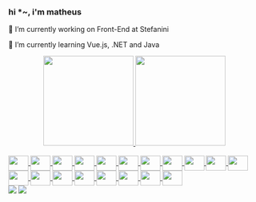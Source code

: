 ### hi *~, i'm matheus 

🔭 I’m currently working on Front-End at Stefanini

🌱 I’m currently learning Vue.js, .NET and Java

<div align="center">
  <a href="https://github.com/zmtheus">
  <img height="180em" src="https://github-readme-stats.vercel.app/api?username=zmtheus&show_icons=true&theme=midnight-purple&include_all_commits=true&count_private=true"/>
  <img height="180em" src="https://github-readme-stats.vercel.app/api/top-langs/?username=zmtheus&layout=compact&langs_count=7&theme=midnight-purple"/>
</div>
<div style="display: inline_block"><br>
  <img align="center" height="30" width="40" src="https://cdn.jsdelivr.net/gh/devicons/devicon/icons/azure/azure-original.svg">
  <img align="center" height="30" width="40" src="https://cdn.jsdelivr.net/gh/devicons/devicon/icons/arduino/arduino-original.svg">
  <img align="center"  height="30" width="40" src="https://cdn.jsdelivr.net/gh/devicons/devicon/icons/bootstrap/bootstrap-plain.svg">
  <img align="center" height="30" width="40" src="https://cdn.jsdelivr.net/gh/devicons/devicon/icons/csharp/csharp-original.svg">
  <img align="center"  height="30" width="40" src="https://cdn.jsdelivr.net/gh/devicons/devicon/icons/css3/css3-original.svg">
  <img align="center" height="30" width="40" src="https://cdn.jsdelivr.net/gh/devicons/devicon/icons/docker/docker-original.svg">
  <img align="center" height="30" width="40"   src="https://cdn.jsdelivr.net/gh/devicons/devicon/icons/dotnetcore/dotnetcore-original.svg">
  <img align="center" height="30" width="40"   src="https://cdn.jsdelivr.net/gh/devicons/devicon/icons/git/git-original.svg">
  <img align="center" height="30" width="40"   src="https://cdn.jsdelivr.net/gh/devicons/devicon/icons/github/github-original.svg">
  <img align="center" height="30" width="40"   src="https://cdn.jsdelivr.net/gh/devicons/devicon/icons/html5/html5-original.svg">
  <img align="center" height="30" width="40"   src="https://cdn.jsdelivr.net/gh/devicons/devicon/icons/intellij/intellij-original.svg">
  <img align="center" height="30" width="40"   src="https://cdn.jsdelivr.net/gh/devicons/devicon/icons/java/java-original.svg">
  <img align="center" height="30" width="40"   src="https://cdn.jsdelivr.net/gh/devicons/devicon/icons/javascript/javascript-original.svg">
  <img align="center" height="30" width="40"   src="https://cdn.jsdelivr.net/gh/devicons/devicon/icons/mysql/mysql-original.svg">
  <img align="center" height="30" width="40"   src="https://cdn.jsdelivr.net/gh/devicons/devicon/icons/sass/sass-original.svg">
  <img align="center" height="30" width="40"   src="https://cdn.jsdelivr.net/gh/devicons/devicon/icons/visualstudio/visualstudio-plain.svg">
  <img align="center" height="30" width="40"   src="https://cdn.jsdelivr.net/gh/devicons/devicon/icons/vuejs/vuejs-original.svg">
  <img align="center" height="30" width="40"   src="https://cdn.jsdelivr.net/gh/devicons/devicon/icons/vscode/vscode-original.svg">
  <img align="center" height="30" width="40"   src="https://cdn.jsdelivr.net/gh/devicons/devicon/icons/ubuntu/ubuntu-plain.svg">
</div>

<div> 
  <a href = "zmtheusnds@gmail.com"><img src="https://img.shields.io/badge/-Gmail-%23333?style=for-the-badge&logo=gmail&logoColor=white" target="_blank"></a>
  <a href="https://br.linkedin.com/in/matheus-n-650764183?trk=public_profile_samename-profile" target="_blank"><img src="https://img.shields.io/badge/-LinkedIn-%230077B5?style=for-the-badge&logo=linkedin&logoColor=white" target="_blank"></a> 

</div>


